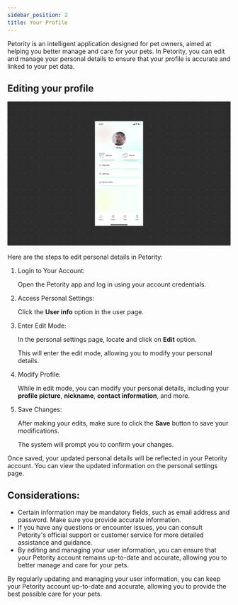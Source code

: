 ```yaml
---
sidebar_position: 2
title: Your Profile
---
```


Petority is an intelligent application designed for pet owners, aimed at helping you better manage and care for your pets. In Petority, you can edit and manage your personal details to ensure that your profile is accurate and linked to your pet data.

## Editing your profile
![Userinfo](/img/manage-account/User-info.gif)

Here are the steps to edit personal details in Petority:
1. Login to Your Account:

    Open the Petority app and log in using your account credentials.
2. Access Personal Settings:

    Click the **User info** option in the user page.
3. Enter Edit Mode:

    In the personal settings page, locate and click on **Edit** option.

    This will enter the edit mode, allowing you to modify your personal details.
4. Modify Profile:

    While in edit mode, you can modify your personal details, including your **profile picture**, **nickname**, **contact information**, and more.
5. Save Changes:

    After making your edits, make sure to click the **Save** button to save your modifications.
  
    The system will prompt you to confirm your changes.

Once saved, your updated personal details will be reflected in your Petority account. You can view the updated information on the personal settings page.

## Considerations:
+ Certain information may be mandatory fields, such as email address and password. Make sure you provide accurate information.
+ If you have any questions or encounter issues, you can consult Petority's official support or customer service for more detailed assistance and guidance.
+ By editing and managing your user information, you can ensure that your Petority account remains up-to-date and accurate, allowing you to better manage and care for your pets.

By regularly updating and managing your user information, you can keep your Petority account up-to-date and accurate, allowing you to provide the best possible care for your pets.
   
